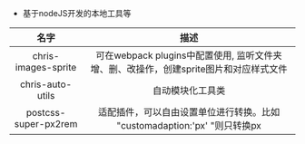 + 基于nodeJS开发的本地工具等

|名字|描述|
|:---:|:----:|
|chris-images-sprite|可在webpack plugins中配置使用, 监听文件夹增、删、改操作，创建sprite图片和对应样式文件|
|chris-auto-utils|自动模块化工具类|
|postcss-super-px2rem|适配插件，可以自由设置单位进行转换。比如 "customadaption:'px' "则只转换px|
